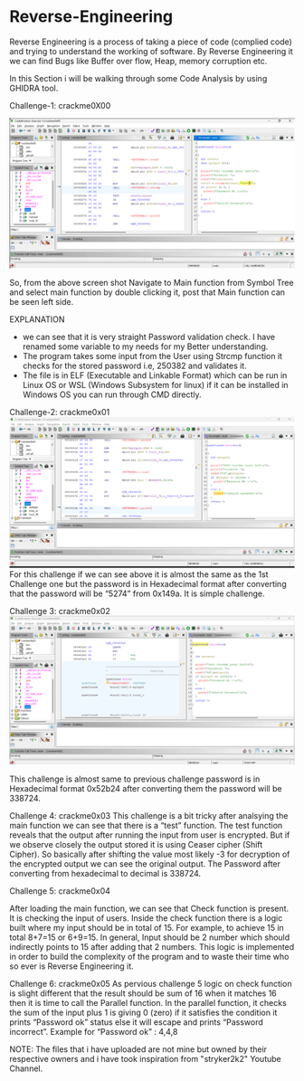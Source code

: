 # Reverse-Engineering

Reverse Engineering is a process of taking a piece of code (complied code) and trying to understand the working of software. By Reverse Engineering it we can find Bugs like Buffer over flow, Heap, memory corruption etc.

In this Section i will be walking through some Code Analysis by using GHIDRA tool.

Challenge-1: crackme0X00

 ![Image Alt](https://github.com/Deekshith2023/Reverse-Engineering/blob/c094f50fe27d4532e4dcd6798b7ea4fbab5e93eb/ScreenShots/crackme0x00%20pic-1.png)

So, from the above screen shot Navigate to Main function from Symbol Tree and select main function by double clicking it, post that Main function can be seen left side.

EXPLANATION

* we can see that it is very straight Password validation check. I have renamed some variable to my needs for my Better understanding.
* The program takes some input from the User using Strcmp function it checks for the stored password i.e, 250382 and validates it.
* The file is in ELF (Executable and Linkable Format) which can be run in Linux OS or WSL (Windows Subsystem for linux) if it can be installed in Windows OS you can run through CMD directly.

Challenge-2: crackme0x01 
 ![Image Alt](https://github.com/Deekshith2023/Reverse-Engineering/blob/main/ScreenShots/crackme01.png?raw=true)
 For this challenge if we can see above it is almost the same as the 1st Challenge one but the password is in Hexadecimal format after converting that the password will be “5274” from 0x149a. It is simple challenge.

Challenge 3: crackme0x02
 ![Image Alt](https://github.com/Deekshith2023/Reverse-Engineering/blob/main/ScreenShots/crackme02.png?raw=true)

This challenge is almost same to previous challenge password is in Hexadecimal format 0x52b24 after converting them the password will be 338724.

Challenge 4: crackme0x03
This challenge is a bit tricky after analsying the main function we can see that there is a “test” function. The test function reveals that the output after running the input from user is encrypted.
But if we observe closely the output stored it is using Ceaser cipher (Shift Cipher). So basically after shifting the value most likely -3 for decryption of the encrypted output we can see the original output. The Password after converting from hexadecimal to decimal is 338724.
  
Challenge 5: crackme0x04

After loading the main function, we can see that Check function is present. It is checking the input of users. Inside the check function there is a logic built where my input should be in total of 15. For example, to achieve 15 in total 8+7=15 or 6+9=15. In general, Input should be 2 number which should indirectly points to 15 after adding that 2 numbers.
This logic is implemented in order to build the complexity of the program and to waste their time who so ever is Reverse Engineering it.

Challenge 6: crackme0x05
As pervious challenge 5 logic on check function is slight different that the result should be sum of 16 when it matches 16 then it is time to call the Parallel function. 
In the parallel function, it checks the sum of the input plus 1 is giving 0 (zero) if it satisfies the condition it prints “Password ok” status else it will escape and prints “Password incorrect”.
Example for “Password ok” : 4,4,8 






NOTE: The files that i have uploaded are not mine but owned by their respective owners and i have took inspiration from "stryker2k2" Youtube Channel.

